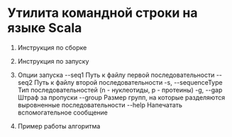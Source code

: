 # Утилита командной строки на языке Scala

1. Инструкция по сборке


2. Инструкция по запуску

3. Опции запуска
  --seq1 <value>           Путь к файлу первой последовательности
  --seq2 <value>           Путь к файлу второй последовательности
  -s, --sequenceType <value>
                           Тип последовательностей (n - нуклеотиды, p - протеины)
  -g, --gap <value>        Штраф за пропуски
  --group <value>          Размер групп, на которые разделяются выровненные последовательности
  --help                   Напечатать вспомогательное сообщение
  
4. Пример работы алгоритма
